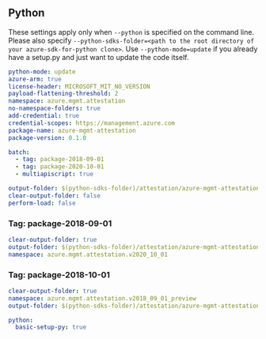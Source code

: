 ## Python

These settings apply only when `--python` is specified on the command line.
Please also specify `--python-sdks-folder=<path to the root directory of your azure-sdk-for-python clone>`.
Use `--python-mode=update` if you already have a setup.py and just want to update the code itself.

``` yaml $(python)
python-mode: update
azure-arm: true
license-header: MICROSOFT_MIT_NO_VERSION
payload-flattening-threshold: 2
namespace: azure.mgmt.attestation
no-namespace-folders: true
add-credential: true
credential-scopes: https://management.azure.com
package-name: azure-mgmt-attestation
package-version: 0.1.0
```
``` yaml
batch:
  - tag: package-2018-09-01
  - tag: package-2020-10-01
  - multiapiscript: true
```

``` yaml $(multiapiscript)
output-folder: $(python-sdks-folder)/attestation/azure-mgmt-attestation/azure/mgmt/attestation
clear-output-folder: false
perform-load: false
```

### Tag: package-2018-09-01
``` yaml $(tag) == 'package-2020-10-01'
clear-output-folder: true
output-folder: $(python-sdks-folder)/attestation/azure-mgmt-attestation/azure/mgmt/attestation/v2020_10_01
namespace: azure.mgmt.attestation.v2020_10_01
```

### Tag: package-2018-10-01
``` yaml $(tag) == 'package-2018-09-01'
clear-output-folder: true
namespace: azure.mgmt.attestation.v2018_09_01_preview
output-folder: $(python-sdks-folder)/attestation/azure-mgmt-attestation/azure/mgmt/attestation/v2018_09_01_preview
```

``` yaml $(python) && $(python-mode) == 'create'
python:
  basic-setup-py: true
```
